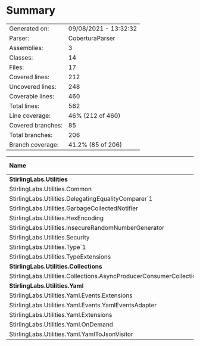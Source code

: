﻿# Summary
|||
|:---|:---|
| Generated on: | 09/08/2021 - 13:32:32 |
| Parser: | CoberturaParser |
| Assemblies: | 3 |
| Classes: | 14 |
| Files: | 17 |
| Covered lines: | 212 |
| Uncovered lines: | 248 |
| Coverable lines: | 460 |
| Total lines: | 562 |
| Line coverage: | 46% (212 of 460) |
| Covered branches: | 85 |
| Total branches: | 206 |
| Branch coverage: | 41.2% (85 of 206) |

|**Name**|**Covered**|**Uncovered**|**Coverable**|**Total**|**Line coverage**|**Covered**|**Total**|**Branch coverage**|
|:---|---:|---:|---:|---:|---:|---:|---:|---:|
|**StirlingLabs.Utilities**|**22**|**136**|**158**|**678**|**13.9%**|**5**|**58**|**8.6%**|
|StirlingLabs.Utilities.Common|7|17|24|158|29.1%|2|6|33.3%|
|StirlingLabs.Utilities.DelegatingEqualityComparer`1|6|8|14|35|42.8%|1|8|12.5%|
|StirlingLabs.Utilities.GarbageCollectedNotifier|0|8|8|30|0%|0|6|0%|
|StirlingLabs.Utilities.HexEncoding|0|40|40|94|0%|0|10|0%|
|StirlingLabs.Utilities.InsecureRandomNumberGenerator|0|11|11|38|0%|0|4|0%|
|StirlingLabs.Utilities.Security|1|38|39|91|2.5%|0|20|0%|
|StirlingLabs.Utilities.Type`1|2|14|16|116|12.5%|0|0||
|StirlingLabs.Utilities.TypeExtensions|6|0|6|116|100%|2|4|50%|
|**StirlingLabs.Utilities.Collections**|**107**|**64**|**171**|**0**|**62.5%**|**43**|**90**|**47.7%**|
|StirlingLabs.Utilities.Collections.AsyncProducerConsumerCollection`1|107|64|171|0|62.5%|43|90|47.7%|
|**StirlingLabs.Utilities.Yaml**|**83**|**48**|**131**|**0**|**63.3%**|**37**|**58**|**63.7%**|
|StirlingLabs.Utilities.Yaml.Events.Extensions|34|1|35|0|97.1%|21|22|95.4%|
|StirlingLabs.Utilities.Yaml.Events.YamlEventsAdapter|4|9|13|0|30.7%|0|0||
|StirlingLabs.Utilities.Yaml.Extensions|10|24|34|0|29.4%|2|14|14.2%|
|StirlingLabs.Utilities.Yaml.OnDemand|3|0|3|0|100%|0|0||
|StirlingLabs.Utilities.Yaml.YamlToJsonVisitor|32|14|46|0|69.5%|14|22|63.6%|
